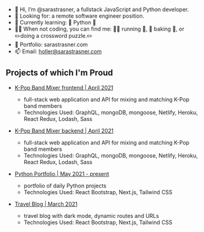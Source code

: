 - 👋 Hi, I’m @sarastrasner, a fullstack JavaScript and Python developer.
- 👀 Looking for: a remote software engineer position.
- 🧠 Currently learning: 🐍 Python 🐍
- 👩‍💻 When not coding, you can find me: 🏃‍♀️ running 🏃‍, 🍪 baking 🍪, or ✏️doing a crossword puzzle.✏️
- 📁 Portfolio: sarastrasner.com
- 📫 Email: holler@sarastrasner.com

## Projects of which I'm Proud
- [K-Pop Band Mixer frontend | April 2021](k-pop-band-generator.pages.dev)
  - full-stack web application and API for mixing and matching K-Pop band members
  - Technologies Used: GraphQL, mongoDB, mongoose, Netlify, Heroku, React Redux, Lodash, Sass
 
 - [K-Pop Band Mixer backend | April 2021](https://k-pop-api-v2.herokuapp.com/graphql)
    - full-stack web application and API for mixing and matching K-Pop band members
    - Technologies Used: GraphQL, mongoDB, mongoose, Netlify, Heroku, React Redux, Lodash, Sass

- [Python Portfolio | May 2021 - present](strassy-does-python.vercel.app)
  - portfolio of daily Python projects
  - Technologies Used: React Bootstrap, Next.js, Tailwind CSS

- [Travel Blog | March 2021](strassy-travels.vercel.app)
  - travel blog with dark mode, dynamic routes and URLs
  - Technologies Used: React Bootstrap, Next.js, Tailwind CSS

